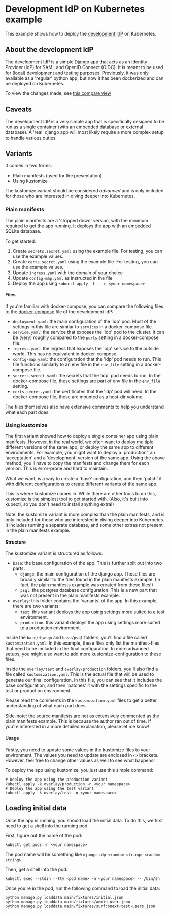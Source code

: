 # Development IdP on Kubernetes example

This example shows how to deploy the [development IdP](https://github.com/CentreForDigitalHumanities/Development-IdP) on Kubernetes.

## About the development IdP

The development IdP is a simple Django app that acts as an Identity Provider (IdP) for SAML and OpenID Connect (OIDC). 
It is meant to be used for (local) development and testing purposes. Previously, it was only available as a 'regular'
python app, but now it has been dockerized and can be deployed on Kubernetes.

To view the changes made, see [this compare view](https://github.com/CentreForDigitalHumanities/Development-IdP/compare/8ad63a6c8611e51818055b91d69a821a2e9a3290..17dcd2d1e46fa707a70517e8b2faa20794cf1f54)


## Caveats

The development IdP is a very simple app that is specifically designed to be run as a single container (with an embedded database or external database). 
A 'real' django app will most likely require a more complex setup to handle various duties.

## Variants

It comes in two forms:
- Plain manifests (used for the presentation)
- Using kustomize

The kustomize variant should be considered _advanced_ and is only included for those who are interested in diving deeper into Kubernetes.

### Plain manifests

The plain manifests are a 'stripped down' version, with the minimum required to get the app running. It deploys the app with an embedded SQLite database.

To get started:
1. Create `secrets.secret.yaml` using the example file. For testing, you can use the example values.
2. Create `certs.secret.yaml` using the example file. For testing, you can use the example values.
3. Update `ingress.yaml` with the domain of your choice
4. Update `config-map.yaml` as instructed in the file
5. Deploy the app using `kubectl apply -f . -n <your namespace>`

#### Files

If you're familiar with docker-compose, you can compare the following files to the [docker-compose](https://github.com/CentreForDigitalHumanities/Development-IdP/blob/main/docker-compose.yaml) file of the development IdP:

- `deployment.yaml`: the main configuration of the 'idp' pod. Most of the settings in this file are similar to `services` in a docker-compose file.
- `service.yaml`: the service that exposes the 'idp' pod to the cluster. It can be (very) roughly compared to the `ports` setting in a docker-compose file.
- `ingress.yaml`: the ingress that exposes the 'idp' service to the outside world. This has no equivalent in docker-compose.
- `config-map.yaml`: the configuration that the 'idp' pod needs to run. This file functions similarly to an env file in the `env_file` setting in a docker-compose file.
- `secrets.secret.yaml`: the secrets that the 'idp' pod needs to run. In the docker-compose file, these settings are part of env file in the `env_file` setting.
- `certs.secret.yaml`: the certificates that the 'idp' pod will need. In the docker-compose file, these are mounted as a host-dir volume. 

The files themselves also have extensive comments to help you understand what each part does.

### Using kustomize

The first variant showed how to deploy a single container app using plain manifests. However, in the real world, we often want to deploy multiple different versions of the same app, or deploy the same app to different environments. 
For example, you might want to deploy a 'production', an 'acceptation' and a 'development' version of the same app. Using the above method, you'll have to copy the manifests and change them for each version. This is error-prone and hard to maintain.

What we want, is a way to create a 'base' configuration, and then 'patch' it with different configurations to create different variants of the same app.

This is where kustomize comes in. While there are other tools to do this, kustomize is the simplest tool to get started with. (Also, it's built into kubectl, so you don't need to install anything extra!)

Note: the kustomize variant is more complex than the plain manifests, and is only included for those who are interested in diving deeper into Kubernetes. It includes running a separate database, and some other extras not present in the plain manifests example.

#### Structure

The kustomize variant is structured as follows:
- `base`: the base configuration of the app. This is further split out into two parts:
  - `django`: the main configuration of the django app. These files are broadly similar to the files found in the plain manifests example. (In fact, the plain manifests example was created from these files!)
  - `psql`: the postgres database configuration. This is a new part that was not present in the plain manifests example.
- `overlay`: this folder contains the 'variants' of the app. In this example, there are two variants:
  - `test`: this variant deploys the app using settings more suited to a test environment. 
  - `production`: this variant deploys the app using settings more suited to a production environment.

Inside the `base/django` and `base/psql` folders, you'll find a file called `kustomization.yaml`. In this example, these files only list the manifest-files that need to be included in the final configuration.
In more advanced setups, you might also want to add more kustomize-configuration to these files.

Inside the `overlay/test` and `overlay/production` folders, you'll also find a file called `kustomization.yaml`. This is the actual file that will be used to generate our final configuration. 
In this file, you can see that it includes the base configuration, and then 'patches' it with the settings specific to the test or production environment.

Please read the comments in the `kustomization.yaml` files to get a better understanding of what each part does.

Side-note: the source manifests are not as extensively commented as the plain manifests example. This is because the author ran out of time. If you're interested in a more detailed explanation, please let me know!

#### Usage
Firstly, you need to update some values in the kustomize files to your environment. The values you need to update are enclosed in `<>` brackets. However, feel free to change other values as well to see what happens!

To deploy the app using kustomize, you just use this simple command:
```
# Deploy the app using the production variant
kubectl apply -k overlay/production -n <your namespace>
# Deploy the app using the test variant
kubectl apply -k overlay/test -n <your namespace>
```

## Loading initial data

Once the app is running, you should load the initial data. To do this, we first need to get a shell into the running pod.

First, figure out the name of the pod:
```
kubectl get pods -n <your namespace>
```

The pod name will be something like `django-idp-<random string>-<random string>`.

Then, get a shell into the pod:
```
kubectl exec --stdin --tty <pod name> -n <your namespace> -- /bin/sh
```

Once you're in the pod, run the following command to load the initial data:
```
python manage.py loaddata main/fixtures/initial.json
python manage.py loaddata main/fixtures/admin-user.json
python manage.py loaddata main/fixtures/surfconext-test-users.json
```